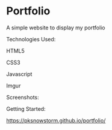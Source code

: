 # Portfolio

A simple website to display my portfolio

Technologies Used:

HTML5

CSS3

Javascript

Imgur

Screenshots:

Getting Started:

https://pksnowstorm.github.io/portfolio/
